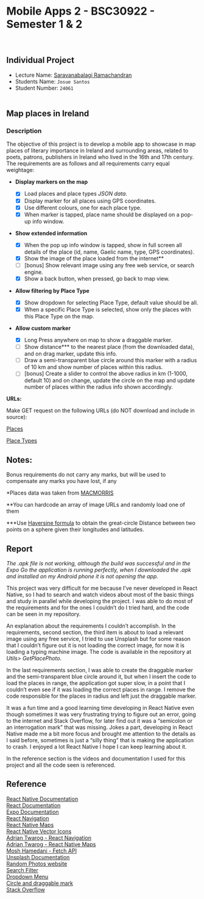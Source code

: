 # Mobile Apps 2 - BSC30922 - Semester 1 & 2

<br>

## Individual Project

- Lecture Name: [Saravanabalagi Ramachandran](https://github.com/saravanabalagi)
- Students Name: `Josue Santos`
- Student Number: `24061`
  <br><br>

## Map places in Ireland <br>

### Description <br>

The objective of this project is to develop a mobile app to showcase in map places of literary importance in Ireland and surrounding areas, related to poets, patrons, publishers in Ireland who lived in the 16th and 17th century. The requirements are as follows and all requirements carry equal weightage:

- <b>Display markers on the map</b><br>

  - [x] Load places and place types <i>JSON data.</i><br>
  - [x] Display marker for all places using GPS coordinates.<br>
  - [x] Use different colours, one for each place type.<br>
  - [x] When marker is tapped, place name should be displayed on a pop-up info window.<br>

- <b>Show extended information<br></b>

  - [x] When the pop up info window is tapped, show in full screen all details of the place (id, name, Gaelic name, type, GPS coordinates).<br>
  - [x] Show the image of the place loaded from the internet\*\*<br>
  - [ ] [bonus] Show relevant image using any free web service, or search engine.<br>
  - [x] Show a back button, when pressed, go back to map view.<br>

- <b>Allow filtering by Place Type </b><br>

  - [x] Show dropdown for selecting Place Type, default value should be all.<br>
  - [x] When a specific Place Type is selected, show only the places with this Place Type on the map.<br>

- <b>Allow custom marker<br></b>
  - [x] Long Press anywhere on map to show a draggable marker.<br>
  - [ ] Show distance\*\*\* to the nearest place (from the downloaded data), and on drag marker, update this info.<br>
  - [ ] Draw a semi-transparent blue circle around this marker with a radius of 10 km and show number of places within this radius. <br>
  - [ ] [bonus] Create a slider to control the above radius in km (1-1000, default 10) and on change, update the circle on the map and update number of places within the radius info shown accordingly.<br>

<b>URLs:</b>

Make GET request on the following URLs (do NOT download and include in source):

[Places](https://gist.githubusercontent.com/saravanabalagi/541a511eb71c366e0bf3eecbee2dab0a/raw/bb1529d2e5b71fd06760cb030d6e15d6d56c34b3/places.json)<br>

[Place Types](https://gist.githubusercontent.com/saravanabalagi/541a511eb71c366e0bf3eecbee2dab0a/raw/bb1529d2e5b71fd06760cb030d6e15d6d56c34b3/place_types.json)

## Notes:

Bonus requirements do not carry any marks, but will be used to compensate any marks you have lost, if any<br>

\*Places data was taken from [MACMORRIS](https://macmorris.maynoothuniversity.ie/)<br>

\*\*You can hardcode an array of image URLs and randomly load one of them<br>

\*\*\*Use [Haversine formula](https://en.wikipedia.org/wiki/Haversine_formula) to obtain the great-circle Distance between two points on a sphere given their longitudes and latitudes.<br>

## Report

<i>The .apk file is not working, although the build was successful and in the Expo Go the application is running perfectly, when I downloaded the .apk and installed on my Android phone it is not opening the app.</i><br>

This project was very difficult for me because I’ve never developed in React Native, so I had to search and watch videos about most of the basic things and study in parallel while developing the project. I was able to do most of the requirements and for the ones I couldn’t do I tried hard, and the code can be seen in my repository.<br>

An explanation about the requirements I couldn’t accomplish. In the requirements, second section, the third item is about to load a relevant image using any free service, I tried to use Unsplash but for some reason that I couldn’t figure out it is not loading the correct image, for now it is loading a typing machine image.  The code is available in the repository at <i>Utils> GetPlacePhoto.</i><br>

In the last requirements section, I was able to create the draggable marker and the semi-transparent blue circle around it, but when I insert the code to load the places in range, the application got super slow, in a point that I couldn’t even see if it was loading the correct places in range. I remove the code responsible for the places in radius and left just the draggable marker.<br>

It was a fun time and a good learning time developing in React Native even though sometimes it was very frustrating trying to figure out an error, going to the internet and Stack Overflow, for later find out it was a “semicolon or an interrogation mark” that was missing. Jokes a part, developing in React Native made me a bit more focus and brought me attention to the details as I said before, sometimes is just a “silly thing” that is making the application to crash. I enjoyed a lot React Native I hope I can keep learning about it.<br>

In the reference section is the videos and documentation I used for this project and all the code seen is referenced.<br>


## Reference

[React Native Documentation](https://reactnative.dev/docs/getting-started)<br>
[React Documentation](https://reactjs.org/docs/getting-started.html)<br>
[Expo Documentation](https://docs.expo.dev/)<br>
[React Navigation](https://reactnavigation.org/docs/getting-started)<br>
[React Native Maps](https://github.com/react-native-maps/react-native-maps)<br>
[React Native Vector Icons](https://github.com/oblador/react-native-vector-icons)<br>
[Adrian Twarog - React Navigation](https://www.youtube.com/watch?v=gJX8plp4_sc)<br>
[Adrian Twarog - React Native Maps](https://www.youtube.com/watch?v=4qq0GQPkfjI&t=1010s)<br>
[Mosh Hamedani - Fetch API](https://programmingwithmosh.com/react-native/make-api-calls-in-react-native-using-fetch/)<br>
[Unsplash Documentation](https://unsplash.com/documentation)<br>
[Random Photos website](https://picsum.photos/)<br>
[Search Filter](https://www.youtube.com/watch?v=s542Fe7QBuM)<br>
[Dropdown Menu](https://github.com/hoaphantn7604/react-native-element-dropdown)<br>
[Circle and draggable mark](https://youtu.be/qlELLikT3FU)<br>
[Stack Overflow](https://stackoverflow.com/)<br>
